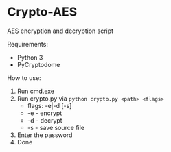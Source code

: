# Crypto-AES
AES encryption and decryption script

Requirements:
- Python 3
- PyCryptodome

How to use:
1. Run cmd.exe
2. Run crypto.py via ```python crypto.py <path> <flags>```
   - flags: -e|-d [-s]
   - -e - encrypt
   - -d - decrypt
   - -s - save source file
3. Enter the password
4. Done
